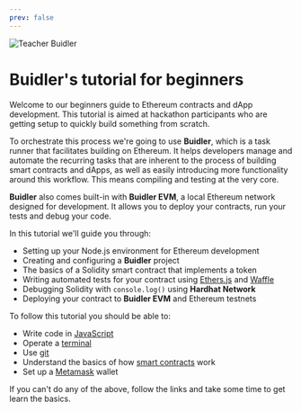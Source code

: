 ```yaml
---
prev: false
---
```

![Teacher Buidler](/buidler_tutorial.svg)
# Buidler's tutorial for beginners

Welcome to our beginners guide to Ethereum contracts and dApp development. This tutorial is aimed at hackathon participants who are getting setup to quickly build something from scratch.

To orchestrate this process we're going to use **Buidler**, which is a task runner that facilitates building on Ethereum. It helps developers manage and automate the recurring tasks that are inherent to the process of building smart contracts and dApps, as well as easily introducing more functionality around this workflow. This means compiling and testing at the very core.

**Buidler** also comes built-in with **Buidler EVM**, a local Ethereum network designed for development. It allows you to deploy your contracts, run your tests and debug your code.

In this tutorial we'll guide you through:
- Setting up your Node.js environment for Ethereum development
- Creating and configuring a **Buidler** project
- The basics of a Solidity smart contract that implements a token
- Writing automated tests for your contract using [Ethers.js](https://docs.ethers.io/ethers.js/html/) and [Waffle](https://getwaffle.io/)
- Debugging Solidity with `console.log()` using **Hardhat Network**
- Deploying your contract to **Buidler EVM** and Ethereum testnets

 To follow this tutorial you should be able to:

  - Write code in [JavaScript](https://developer.mozilla.org/en-US/docs/Learn/Getting_started_with_the_web/JavaScript_basics)
  - Operate a [terminal](https://en.wikipedia.org/wiki/Terminal_emulator)
  - Use [git](https://git-scm.com/doc)
  - Understand the basics of how [smart contracts](https://ethereum.org/learn/#smart-contracts) work
  - Set up a [Metamask](https://metamask.io/) wallet 

If you can't do any of the above, follow the links and take some time to get learn the basics.
